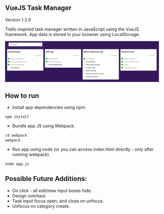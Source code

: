 ## VueJS Task Manager
Version 1.2.0

Trello inspired task manager written in JavaScript using the VueJS framework. App data is stored in your browser using LocalStorage.

![Task Manager](screenshot.JPG?raw=true)

## How to run

* Install app dependencies using npm.

```
npm install
```

* Bundle app JS using Webpack.

```
cd webpack
webpack
```

* Run app using node (or you can access index.html directly - only after running webpack).

```
node app.js
```

## Possible Future Additions:
* On click - all edit/new input boxes hide.
* Design overhaul.
* Task input focus open, and close on unfocus.
* Unfocus on category create.